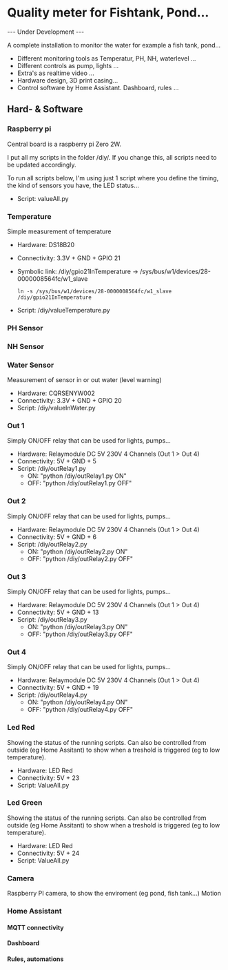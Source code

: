 
# Quality meter for Fishtank, Pond...

--- Under Development ---

A complete installation to monitor the water for example a fish tank, pond...

- Different monitoring tools as Temperatur, PH, NH, waterlevel ...
- Different controls as pump, lights ...
- Extra's as realtime video ...
- Hardware design, 3D print casing...
- Control software by Home Assistant. Dashboard, rules ...


## Hard- & Software

### Raspberry pi
Central board is a raspberry pi Zero 2W.

I put all my scripts in the folder /diy/. If you change this, all scripts need to be updated accordingly.

To run all scripts below, I'm using just 1 script where you define the timing, the kind of sensors you have, the LED status...

- Script: valueAll.py




### Temperature
Simple measurement of temperature
- Hardware: DS18B20
- Connectivity: 3.3V + GND + GPIO 21
- Symbolic link: /diy/gpio21InTemperature -> /sys/bus/w1/devices/28-0000008564fc/w1_slave

      ln -s /sys/bus/w1/devices/28-0000008564fc/w1_slave /diy/gpio21InTemperature

- Script: /diy/valueTemperature.py




### PH Sensor



### NH Sensor



### Water Sensor
Measurement of sensor in or out water (level warning)
- Hardware: CQRSENYW002
- Connectivity: 3.3V + GND + GPIO 20
- Script: /diy/valueInWater.py



### Out 1
Simply ON/OFF relay that can be used for lights, pumps...
- Hardware: Relaymodule DC 5V 230V 4 Channels (Out 1 > Out 4)
- Connectivity: 5V + GND + 5
- Script: /diy/outRelay1.py
    - ON: "python /diy/outRelay1.py ON"
    - OFF: "python /diy/outRelay1.py OFF"



### Out 2
Simply ON/OFF relay that can be used for lights, pumps...
- Hardware: Relaymodule DC 5V 230V 4 Channels (Out 1 > Out 4)
- Connectivity: 5V + GND + 6
- Script: /diy/outRelay2.py
    - ON: "python /diy/outRelay2.py ON"
    - OFF: "python /diy/outRelay2.py OFF"



### Out 3
Simply ON/OFF relay that can be used for lights, pumps...
- Hardware: Relaymodule DC 5V 230V 4 Channels (Out 1 > Out 4)
- Connectivity: 5V + GND + 13
- Script: /diy/outRelay3.py
    - ON: "python /diy/outRelay3.py ON"
    - OFF: "python /diy/outRelay3.py OFF"



### Out 4
Simply ON/OFF relay that can be used for lights, pumps...
- Hardware: Relaymodule DC 5V 230V 4 Channels (Out 1 > Out 4)
- Connectivity: 5V + GND + 19
- Script: /diy/outRelay4.py
    - ON: "python /diy/outRelay4.py ON"
    - OFF: "python /diy/outRelay4.py OFF"



### Led Red
Showing the status of the running scripts. Can also be controlled from outside (eg Home Assitant) to show when a treshold is triggered (eg to low temperature).
- Hardware: LED Red
- Connectivity: 5V + 23
- Script: ValueAll.py



### Led Green
Showing the status of the running scripts. Can also be controlled from outside (eg Home Assitant) to show when a treshold is triggered (eg to low temperature).
- Hardware: LED Red
- Connectivity: 5V + 24
- Script: ValueAll.py



### Camera
Raspberry PI camera, to show the enviroment (eg pond, fish tank...)
  Motion



### Home Assistant

#### MQTT connectivity



#### Dashboard



#### Rules, automations






